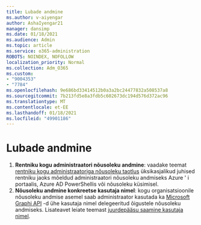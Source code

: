 ```yaml
---
title: Lubade andmine
ms.author: v-aiyengar
author: AshaIyengar21
manager: dansimp
ms.date: 01/18/2021
ms.audience: Admin
ms.topic: article
ms.service: o365-administration
ROBOTS: NOINDEX, NOFOLLOW
localization_priority: Normal
ms.collection: Adm_O365
ms.custom:
- "9004353"
- "7784"
ms.openlocfilehash: 9e686bd33414512b0a3a2bc24477832a508537a8
ms.sourcegitcommit: 7b213fd5e8a3fdb5c602673dc194d576d372ac96
ms.translationtype: MT
ms.contentlocale: et-EE
ms.lasthandoff: 01/18/2021
ms.locfileid: "49901186"
---
```

# <a name="grant-permissions"></a>Lubade andmine

1. **Rentniku kogu administraatori nõusoleku andmine**: vaadake teemat [rentniku kogu administraatoriga nõusoleku taotlus](https://docs.microsoft.com/azure/active-directory/manage-apps/grant-admin-consent) üksikasjalikud juhised rentniku jaoks mõeldud administraatori nõusoleku andmiseks Azure ' i portaalis, Azure AD PowerShellis või nõusoleku küsimisel.
1. **Nõusoleku andmine konkreetse kasutaja nimel**: kogu organisatsioonile nõusoleku andmise asemel saab administraator kasutada ka [Microsoft Graphi API](https://docs.microsoft.com/graph/use-the-api) -d ühe kasutaja nimel delegeeritud õigustele nõusoleku andmiseks. Lisateavet leiate teemast [juurdepääsu saamine kasutaja nimel](https://docs.microsoft.com/graph/auth-v2-user).